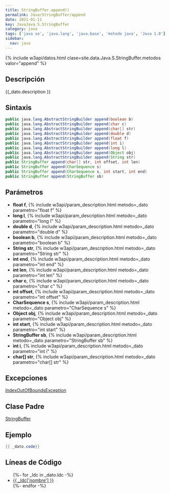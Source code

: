 ```yaml
---
title: StringBuffer.append()
permalink: Java/StringBuffer/append
date: 2021-01-11
key: JavaJava.S.StringBuffer
category: java
tags: ['java se', 'java.lang', 'java.base', 'metodo java', 'Java 1.0']
sidebar: 
  nav: java
---
```


{% include w3api/datos.html clase=site.data.Java.S.StringBuffer.metodos valor="append" %}

## Descripción
{{_dato.description }}

## Sintaxis
~~~java
public java.lang.AbstractStringBuilder append(boolean b)
public java.lang.AbstractStringBuilder append(char c)
public java.lang.AbstractStringBuilder append(char[] str)
public java.lang.AbstractStringBuilder append(double d)
public java.lang.AbstractStringBuilder append(float f)
public java.lang.AbstractStringBuilder append(int i)
public java.lang.AbstractStringBuilder append(long l)
public java.lang.AbstractStringBuilder append(Object obj)
public java.lang.AbstractStringBuilder append(String str)
public StringBuffer append(char[] str, int offset, int len)
public StringBuffer append(CharSequence s)
public StringBuffer append(CharSequence s, int start, int end)
public StringBuffer append(StringBuffer sb)
~~~

## Parámetros
* **float f**,  {% include w3api/param_description.html metodo=_dato parametro="float f" %}
* **long l**,  {% include w3api/param_description.html metodo=_dato parametro="long l" %}
* **double d**,  {% include w3api/param_description.html metodo=_dato parametro="double d" %}
* **boolean b**,  {% include w3api/param_description.html metodo=_dato parametro="boolean b" %}
* **String str**,  {% include w3api/param_description.html metodo=_dato parametro="String str" %}
* **int end**,  {% include w3api/param_description.html metodo=_dato parametro="int end" %}
* **int len**,  {% include w3api/param_description.html metodo=_dato parametro="int len" %}
* **char c**,  {% include w3api/param_description.html metodo=_dato parametro="char c" %}
* **int offset**,  {% include w3api/param_description.html metodo=_dato parametro="int offset" %}
* **CharSequence s**,  {% include w3api/param_description.html metodo=_dato parametro="CharSequence s" %}
* **Object obj**,  {% include w3api/param_description.html metodo=_dato parametro="Object obj" %}
* **int start**,  {% include w3api/param_description.html metodo=_dato parametro="int start" %}
* **StringBuffer sb**,  {% include w3api/param_description.html metodo=_dato parametro="StringBuffer sb" %}
* **int i**,  {% include w3api/param_description.html metodo=_dato parametro="int i" %}
* **char[] str**,  {% include w3api/param_description.html metodo=_dato parametro="char[] str" %}

## Excepciones
[IndexOutOfBoundsException](/Java/IndexOutOfBoundsException/)

## Clase Padre
[StringBuffer](/Java/StringBuffer/)

## Ejemplo
~~~java
{{ _dato.code}}
~~~

## Líneas de Código
<ul>
{%- for _ldc in _dato.ldc -%}
   <li>
       <a href="{{_ldc['url'] }}">{{ _ldc['nombre'] }}</a>
   </li>
{%- endfor -%}
</ul>
